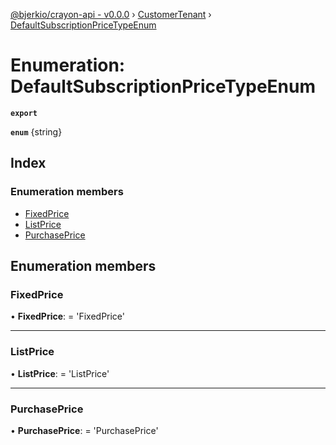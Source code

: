 [@bjerkio/crayon-api - v0.0.0](../README.md) › [CustomerTenant](../modules/customertenant.md) › [DefaultSubscriptionPriceTypeEnum](customertenant.defaultsubscriptionpricetypeenum.md)

# Enumeration: DefaultSubscriptionPriceTypeEnum

**`export`** 

**`enum`** {string}

## Index

### Enumeration members

* [FixedPrice](customertenant.defaultsubscriptionpricetypeenum.md#fixedprice)
* [ListPrice](customertenant.defaultsubscriptionpricetypeenum.md#listprice)
* [PurchasePrice](customertenant.defaultsubscriptionpricetypeenum.md#purchaseprice)

## Enumeration members

###  FixedPrice

• **FixedPrice**: =  <any> 'FixedPrice'

___

###  ListPrice

• **ListPrice**: =  <any> 'ListPrice'

___

###  PurchasePrice

• **PurchasePrice**: =  <any> 'PurchasePrice'
